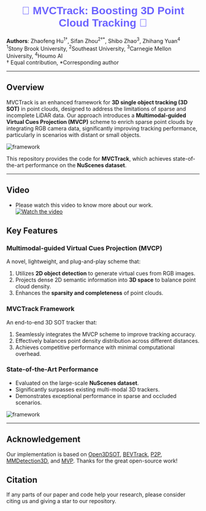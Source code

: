 <h1 align="center" style="color:#6C63FF; font-family:Arial;">
  🚀 MVCTrack: Boosting 3D Point Cloud Tracking 🚀
</h1>

**Authors**: Zhaofeng Hu<sup>1†</sup>, Sifan Zhou<sup>2†*</sup>, Shibo Zhao<sup>3</sup>, Zhihang Yuan<sup>4</sup>  
<sup>1</sup>Stony Brook University, <sup>2</sup>Southeast University, <sup>3</sup>Carnegie Mellon University, <sup>4</sup>Houmo AI  
† Equal contribution, *Corresponding author  

---

## Overview

MVCTrack is an enhanced framework for **3D single object tracking (3D SOT)** in point clouds, designed to address the limitations of sparse and incomplete LiDAR data. Our approach introduces a **Multimodal-guided Virtual Cues Projection (MVCP)** scheme to enrich sparse point clouds by integrating RGB camera data, significantly improving tracking performance, particularly in scenarios with distant or small objects.

![framework](https://github.com/WindyHu001/MVCtrack/blob/master/figures/backbone.png)

This repository provides the code for **MVCTrack**, which achieves state-of-the-art performance on the **NuScenes dataset**.

---
## Video
 - Please watch this video to know more about our work.
[![Watch the video](https://img.youtube.com/vi/c-OPJ0PvvbA/maxresdefault.jpg)](https://www.youtube.com/watch?v=c-OPJ0PvvbA)


## Key Features
### **Multimodal-guided Virtual Cues Projection (MVCP)**
A novel, lightweight, and plug-and-play scheme that:
1. Utilizes **2D object detection** to generate virtual cues from RGB images.
2. Projects dense 2D semantic information into **3D space** to balance point cloud density.
3. Enhances the **sparsity and completeness** of point clouds.

### **MVCTrack Framework**
An end-to-end 3D SOT tracker that:
1. Seamlessly integrates the MVCP scheme to improve tracking accuracy.
2. Effectively balances point density distribution across different distances.
3. Achieves competitive performance with minimal computational overhead.

### **State-of-the-Art Performance**
- Evaluated on the large-scale **NuScenes dataset**.
- Significantly surpasses existing multi-modal 3D trackers.
- Demonstrates exceptional performance in sparse and occluded scenarios.

![framework](https://github.com/WindyHu001/MVCtrack/blob/master/figures/nuScenes.png)


---

## Acknowledgement

Our implementation is based on [Open3DSOT](https://github.com/Ghostish/Open3DSOT), [BEVTrack](https://github.com/xmm-prio/BEVTrack), [P2P](https://github.com/haooozi/P2P), [MMDetection3D](https://github.com/open-mmlab/mmdetection3d), and [MVP](https://github.com/tianweiy/MVP). Thanks for the great open-source work!

## Citation
If any parts of our paper and code help your research, please consider citing us and giving a star to our repository.



